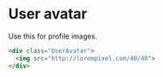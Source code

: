 User avatar
===========

Use this for profile images.

```html
<div class="UserAvatar">
  <img src="http://lorempixel.com/40/40">
</div>
```
